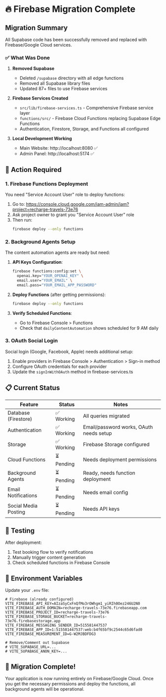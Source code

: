 # 🔥 Firebase Migration Complete

## Migration Summary

All Supabase code has been successfully removed and replaced with Firebase/Google Cloud services.

### ✅ What Was Done

1. **Removed Supabase**
   - Deleted `/supabase` directory with all edge functions
   - Removed all Supabase library files
   - Updated 87+ files to use Firebase services

2. **Firebase Services Created**
   - `src/lib/firebase-services.ts` - Comprehensive Firebase service layer
   - `functions/src/` - Firebase Cloud Functions replacing Supabase Edge Functions
   - Authentication, Firestore, Storage, and Functions all configured

3. **Local Development Working**
   - Main Website: http://localhost:8080 ✅
   - Admin Panel: http://localhost:5174 ✅

## 🚨 Action Required

### 1. Firebase Functions Deployment

You need "Service Account User" role to deploy functions:
1. Go to: https://console.cloud.google.com/iam-admin/iam?project=recharge-travels-73e76
2. Ask project owner to grant you "Service Account User" role
3. Then run:
   ```bash
   firebase deploy --only functions
   ```

### 2. Background Agents Setup

The content automation agents are ready but need:
1. **API Keys Configuration**:
   ```bash
   firebase functions:config:set \
     openai.key="YOUR_OPENAI_KEY" \
     email.user="YOUR_EMAIL" \
     email.pass="YOUR_EMAIL_APP_PASSWORD"
   ```

2. **Deploy Functions** (after getting permissions):
   ```bash
   firebase deploy --only functions
   ```

3. **Verify Scheduled Functions**:
   - Go to Firebase Console > Functions
   - Check that `dailyContentAutomation` shows scheduled for 9 AM daily

### 3. OAuth Social Login

Social login (Google, Facebook, Apple) needs additional setup:
1. Enable providers in Firebase Console > Authentication > Sign-in method
2. Configure OAuth credentials for each provider
3. Update the `signInWithOAuth` method in firebase-services.ts

## 📋 Current Status

| Feature | Status | Notes |
|---------|--------|-------|
| Database (Firestore) | ✅ Working | All queries migrated |
| Authentication | ✅ Working | Email/password works, OAuth needs setup |
| Storage | ✅ Working | Firebase Storage configured |
| Cloud Functions | ⏳ Pending | Needs deployment permissions |
| Background Agents | ⏳ Pending | Ready, needs function deployment |
| Email Notifications | ⏳ Pending | Needs email config |
| Social Media Posting | ⏳ Pending | Needs API keys |

## 🔧 Testing

After deployment:
1. Test booking flow to verify notifications
2. Manually trigger content generation
3. Check scheduled functions in Firebase Console

## 📝 Environment Variables

Update your `.env` file:
```env
# Firebase (already configured)
VITE_FIREBASE_API_KEY=AIzaSyCxFnQfMo3rOWhgm1_yiRIh0Oez246U2N0
VITE_FIREBASE_AUTH_DOMAIN=recharge-travels-73e76.firebaseapp.com
VITE_FIREBASE_PROJECT_ID=recharge-travels-73e76
VITE_FIREBASE_STORAGE_BUCKET=recharge-travels-73e76.firebasestorage.app
VITE_FIREBASE_MESSAGING_SENDER_ID=515581447537
VITE_FIREBASE_APP_ID=1:515581447537:web:b4f65bf9c2544c65d6fad0
VITE_FIREBASE_MEASUREMENT_ID=G-W2MJBDFDG3

# Remove/Comment out Supabase
# VITE_SUPABASE_URL=...
# VITE_SUPABASE_ANON_KEY=...
```

## 🎉 Migration Complete!

Your application is now running entirely on Firebase/Google Cloud. Once you get the necessary permissions and deploy the functions, all background agents will be operational.
